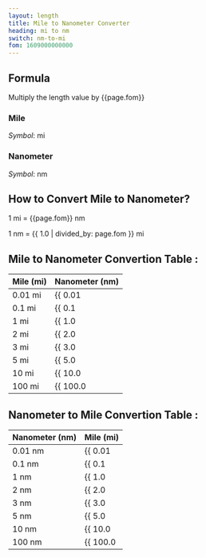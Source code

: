 ```yaml
---
layout: length
title: Mile to Nanometer Converter
heading: mi to nm
switch: nm-to-mi
fom: 1609000000000
---
```


## Formula
Multiply the length value by {{page.fom}}

### Mile
*Symbol*: mi

### Nanometer
*Symbol*: nm

## How to Convert Mile to Nanometer?
1 mi = {{page.fom}} nm

1 nm = {{ 1.0 | divided_by: page.fom }} mi

## Mile to Nanometer Convertion Table :

| Mile (mi) | Nanometer (nm) |
| ---- | ---- |
| 0.01 mi | {{ 0.01 | times: page.fom | round: 12 }} nm |
| 0.1 mi | {{ 0.1 | times: page.fom | round: 12 }} nm |
| 1 mi | {{ 1.0 | times: page.fom | round: 12 }} nm |
| 2 mi | {{ 2.0 | times: page.fom | round: 12 }} nm |
| 3 mi | {{ 3.0 | times: page.fom | round: 12 }} nm |
| 5 mi | {{ 5.0 | times: page.fom | round: 12 }} nm |
| 10 mi | {{ 10.0 | times: page.fom | round: 12 }} nm |
| 100 mi | {{ 100.0 | times: page.fom | round: 12 }} nm |

## Nanometer to Mile Convertion Table :

| Nanometer (nm) | Mile (mi) |
| ---- | ---- |
| 0.01 nm | {{ 0.01 | divided_by: page.fom | round: 12 }} mi |
| 0.1 nm | {{ 0.1 | divided_by: page.fom | round: 12 }} mi |
| 1 nm | {{ 1.0 | divided_by: page.fom | round: 12 }} mi |
| 2 nm | {{ 2.0 | divided_by: page.fom | round: 12 }} mi |
| 3 nm | {{ 3.0 | divided_by: page.fom | round: 12 }} mi |
| 5 nm | {{ 5.0 | divided_by: page.fom | round: 12 }} mi |
| 10 nm | {{ 10.0 | divided_by: page.fom | round: 12 }} mi |
| 100 nm | {{ 100.0 | divided_by: page.fom | round: 12 }} mi |

<script>
selectInput[9].selected = true
selectOutput[0].selected = true
</script>
